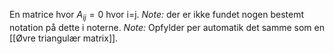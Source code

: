En matrice hvor $A_{ij} = 0$ hvor i=j. 
*Note:* der er ikke fundet nogen bestemt notation på dette i noterne.
*Note:* Opfylder per automatik det samme som en [[Øvre triangulær matrix]].
